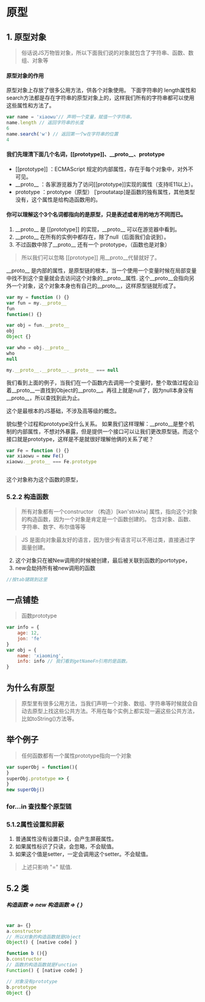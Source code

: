 # 原型

## 1. 原型对象
> 俗话说JS万物皆对象，所以下面我们说的对象就包含了字符串、函数、数组、对象等
#### 原型对象的作用
 原型对象上存放了很多公用方法，供各个对象使用。
 下面字符串的 length属性和search方法都是存在字符串的原型对象上的，这样我们所有的字符串都可以使用这些属性和方法了。
``` javascript { .theme-peacock }
var name = 'xiaowu'// 声明一个变量，赋值一个字符串。
name.length // 返回字符串的长度
6
name.search('w') // 返回第一个w在字符串的位置
4
```

#### 我们先理清下面几个名词，[[prototype]]、\_\_proto\_\_、prototype

 - [[prototype]] ：ECMAScript 规定的内部属性，存在于每个对象中，对外不可见。
 -  \_\_proto\_\_ ：各家游览器为了访问[[prototype]]实现的属性（支持IE11以上）。
 - prototype ：prototype（原型） [ˈproʊtətaɪp]是函数的独有属性，其他类型没有，这个属性是给构造函数用的。
 


#### 你可以理解这个3个名词都指向的是原型，只是表述或者用的地方不同而已。

1. \_\_proto\_\_ 是 [[prototype]] 的实现，\_\_proto\_\_ 可以在游览器中看到。
2. \_\_proto\_\_  在所有的实例中都存在，除了null（后面我们会说到）。
3. 不过函数中除了\_\_proto\_\_ 还有一个 prototype，（函数也是对象）


> 所以我们可以忽略 [[prototype]] 用\_\_proto\_\_代替就好了。



 \_\_proto\_\_ 是内部的属性，是原型链的根本，当一个使用一个变量时候在局部变量中找不到这个变量就会去访问这个对象的\_\_proto\_\_属性.
这个\_\_proto\_\_会指向另外一个对象，这个对象本身也有自己的\_\_proto\_\_，这样原型链就形成了。
```javascript { .theme-peacock }
var my = function () {}
var fun = my.__proto__
fun
function() {}

var obj = fun.__proto__ 
obj
Object {}

var who = obj.__proto__
who
null

my.__proto__.__proto__.__proto__ === null

```
我们看到上面的例子，当我们在一个函数内去调用一个变量时，整个取值过程会沿着\_\_proto\_\_一直找到Object的\_\_proto\_\_。再往上就是null了，因为null本身没有\_\_proto\_\_，所以查找到此为止。

这个是最根本的JS基础，不涉及高等级的概念。


貌似整个过程和prototype没什么关系。
如果我们这样理解：\_\_proto\_\_是整个机制的内部属性，不想对外暴露，但是提供一个接口可以让我们更改原型链。而这个接口就是prototype，这样是不是就很好理解他俩的关系了呢？

```javascript { .theme-peacock }
var Fe = function () {}
var xiaowu = new Fe()
xiaowu.__proto__ === Fe.prototype



```




这个对象称为这个函数的原型，

### 5.2.2 构造函数
 
> 所有对象都有一个constructor （构造）[kən'strʌktə] 属性，指向这个对象的构造函数，因为一个对象是肯定是一个函数创建的。
> 包含对象、函数、字符串、数字、布尔值等等

> JS 是面向对象最友好的语言，因为很少有语言可以不用过类，直接通过字面量创建。






2. 这个对象只在被New调用的时候被创建，最后被关联到函数的portotype，
3. new会劫持所有被new调用的函数


```javascript { .theme-peacock }
//按tab键跳到这里
```
## 一点铺垫

> 函数prototype
```javascript { .theme-peacock }
var info = {
	age: 12,
	jon: 'fe'
}
var obj = {
	name: 'xiaoming',
	info: info // 我们看到getNameFn引用的是函数。
}

```

## 为什么有原型
> 原型里有很多公用方法，当我们声明一个对象、数组、字符串等时候就会自动去原型上找这些公共方法。不用在每个实例上都实现一遍这些公共方法，比如toString()方法等。

## 举个例子
> 任何函数都有一个属性prototype指向一个对象
```javascript { .theme-peacock }
var superObj = function(){
}
superObj.prototype => {
}
new superObj()
```

### for...in 查找整个原型链

### 5.1.2属性设置和屏蔽
1. 普通属性没有设置只读，会产生屏蔽属性。
2. 如果属性标识了只读，会忽略，不会赋值。
3. 如果这个值是setter，一定会调用这个setter。不会赋值。
> 上述只影响 "="  赋值.

## 5.2 类

##### 构造函数 => new 构造函数 => {  }


```javascript { .theme-peacock }

var a= {}
a.constructor
// 所以对象的构造函数就是Object
Object() { [native code] }

function b (){}
b.constructor
// 函数的构造函数就是Function
Function() { [native code] }

// 对象没有prototype
b.prototype
Object {}
```

